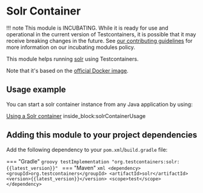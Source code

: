 # Solr Container

!!! note
    This module is INCUBATING. While it is ready for use and operational in the current version of Testcontainers, it is possible that it may receive breaking changes in the future. See [our contributing guidelines](/contributing/#incubating-modules) for more information on our incubating modules policy.


This module helps running [solr](https://solr.apache.org/) using Testcontainers.

Note that it's based on the [official Docker image](https://hub.docker.com/_/solr/).

## Usage example

You can start a solr container instance from any Java application by using:

<!--codeinclude-->
[Using a Solr container](../../modules/solr/src/test/java/org/testcontainers/containers/SolrContainerTest.java) inside_block:solrContainerUsage
<!--/codeinclude-->

## Adding this module to your project dependencies

Add the following dependency to your `pom.xml`/`build.gradle` file:

=== "Gradle"
    ```groovy
    testImplementation "org.testcontainers:solr:{{latest_version}}"
    ```
=== "Maven"
    ```xml
    <dependency>
        <groupId>org.testcontainers</groupId>
        <artifactId>solr</artifactId>
        <version>{{latest_version}}</version>
        <scope>test</scope>
    </dependency>
    ```
